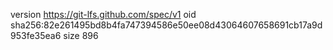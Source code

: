 version https://git-lfs.github.com/spec/v1
oid sha256:82e261495bd8b4fa747394586e50ee08d43064607658691cb17a9d953fe35ea6
size 896
